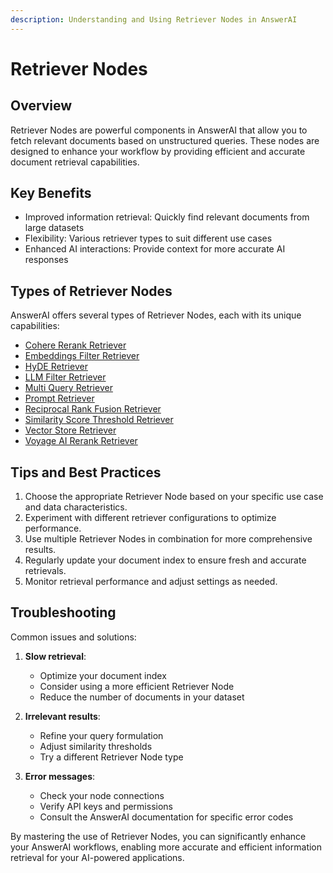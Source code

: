 ```yaml
---
description: Understanding and Using Retriever Nodes in AnswerAI
---
```


# Retriever Nodes

## Overview

Retriever Nodes are powerful components in AnswerAI that allow you to fetch relevant documents based on unstructured queries. These nodes are designed to enhance your workflow by providing efficient and accurate document retrieval capabilities.

## Key Benefits

- Improved information retrieval: Quickly find relevant documents from large datasets
- Flexibility: Various retriever types to suit different use cases
- Enhanced AI interactions: Provide context for more accurate AI responses

## Types of Retriever Nodes

AnswerAI offers several types of Retriever Nodes, each with its unique capabilities:

- [Cohere Rerank Retriever](cohere-rerank-retriever.md)
- [Embeddings Filter Retriever](embeddings-filter-retriever.md)
- [HyDE Retriever](hyde-retriever.md)
- [LLM Filter Retriever](llm-filter-retriever.md)
- [Multi Query Retriever](multi-query-retriever.md)
- [Prompt Retriever](prompt-retriever.md)
- [Reciprocal Rank Fusion Retriever](reciprocal-rank-fusion-retriever.md)
- [Similarity Score Threshold Retriever](similarity-score-threshold-retriever.md)
- [Vector Store Retriever](vector-store-retriever.md)
- [Voyage AI Rerank Retriever](voyage-ai-retriever.md)

## Tips and Best Practices

1. Choose the appropriate Retriever Node based on your specific use case and data characteristics.
2. Experiment with different retriever configurations to optimize performance.
3. Use multiple Retriever Nodes in combination for more comprehensive results.
4. Regularly update your document index to ensure fresh and accurate retrievals.
5. Monitor retrieval performance and adjust settings as needed.

## Troubleshooting

Common issues and solutions:

1. **Slow retrieval**:
   - Optimize your document index
   - Consider using a more efficient Retriever Node
   - Reduce the number of documents in your dataset

2. **Irrelevant results**:
   - Refine your query formulation
   - Adjust similarity thresholds
   - Try a different Retriever Node type

3. **Error messages**:
   - Check your node connections
   - Verify API keys and permissions
   - Consult the AnswerAI documentation for specific error codes

<!-- TODO: Add a screenshot showing the configuration panel of a Retriever Node with highlighted troubleshooting options -->

By mastering the use of Retriever Nodes, you can significantly enhance your AnswerAI workflows, enabling more accurate and efficient information retrieval for your AI-powered applications.
